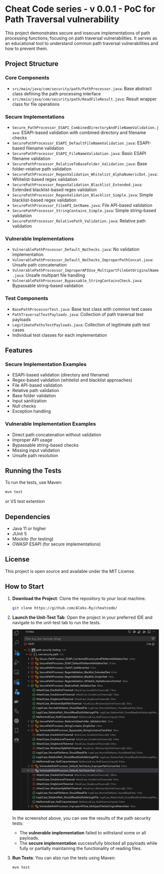 # Cheat Code series - v 0.0.1 - PoC for Path Traversal vulnerability

This project demonstrates secure and insecure implementations of path processing functions, focusing on path traversal vulnerabilities. It serves as an educational tool to understand common path traversal vulnerabilities and how to prevent them.

## Project Structure

### Core Components
- `src/main/java/com/security/path/PathProcessor.java`: Base abstract class defining the path processing interface
- `src/main/java/com/security/path/ReadFileResult.java`: Result wrapper class for file operations

### Secure Implementations
- `Secure_PathProcessor_ESAPI_CombinedDirectoryAndFileNameValidation.java`: ESAPI-based validation with combined directory and filename checks
- `SecurePathProcessor_ESAPI_DefaultFileNameValidation.java`: ESAPI-based filename validation
- `SecurePathProcessor_ESAPI_FileNameValidation.java`: Basic ESAPI filename validation
- `SecurePathProcessor_RelativeToBaseFolder_Validation.java`: Base folder-relative path validation
- `SecurePathProcessor_RegexValidation_Whitelist_AlphaNumericDot.java`: Whitelist-based regex validation
- `SecurePathProcessor_RegexValidation_Blacklist_Extended.java`: Extended blacklist-based regex validation
- `SecurePathProcessor_RegexValidation_Blacklist_Simple.java`: Simple blacklist-based regex validation
- `SecurePathProcessor_FileAPI_GetName.java`: File API-based validation
- `SecurePathProcessor_StringContains_Simple.java`: Simple string-based validation
- `SecurePathProcessor_RelativePath_Validation.java`: Relative path validation

### Vulnerable Implementations
- `VulnerablePathProcessor_Default_NoChecks.java`: No validation implementation
- `VulnerablePathProcessor_Default_NoChecks_ImproperPathConcat.java`: Unsafe path concatenation
- `VulnerablePathProcessor_ImproperAPIUse_MultipartFileGetOriginalName.java`: Unsafe multipart file handling
- `VulnerablePathProcessor_Bypassable_StringContainsCheck.java`: Bypassable string-based validation

### Test Components
- `BasePathProcessorTest.java`: Base test class with common test cases
- `PathTraversalTestPayloads.java`: Collection of path traversal test payloads
- `LegitimatePathsTestPayloads.java`: Collection of legitimate path test cases
- Individual test classes for each implementation

## Features

### Secure Implementation Examples
- ESAPI-based validation (directory and filename)
- Regex-based validation (whitelist and blacklist approaches)
- File API-based validation
- Relative path validation
- Base folder validation
- Input sanitization
- Null checks
- Exception handling

### Vulnerable Implementation Examples
- Direct path concatenation without validation
- Improper API usage
- Bypassable string-based checks
- Missing input validation
- Unsafe path resolution

## Running the Tests

To run the tests, use Maven:

```bash
mvn test
```
or VS test extention

## Dependencies

- Java 11 or higher
- JUnit 5
- Mockito (for testing)
- OWASP ESAPI (for secure implementations)

## License

This project is open source and available under the MIT License.

## How to Start

1. **Download the Project**: Clone the repository to your local machine.
   ```bash
   git clone https://github.com/Aleks-Ry/cheatcode/
   ```

2. **Launch the Unit-Test Tab**: Open the project in your preferred IDE and navigate to the unit-test tab to run the tests.

   ![Unit Test Results](Readme-unit-test-results.png)

   In the screenshot above, you can see the results of the path security tests:
   - The **vulnerable implementation** failed to withstand some or all payloads.
   - The **secure implementation** successfully blocked all payloads while fully or partially maintaining the functionality of reading files.

3. **Run Tests**: You can also run the tests using Maven:
   ```bash
   mvn test
   ```
